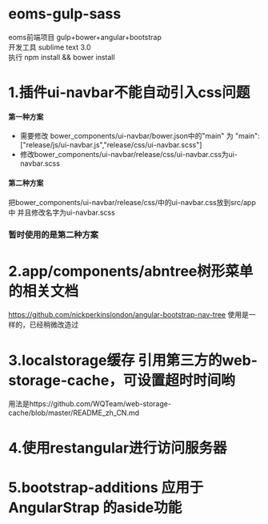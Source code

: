 eoms-gulp-sass
=============
   eoms前端项目 gulp+bower+angular+bootstrap<br />
   开发工具 sublime text 3.0<br />
   执行 npm install && bower install<br />

# 1.插件ui-navbar不能自动引入css问题 
#### 第一种方案
* 需要修改 bower_components/ui-navbar/bower.json中的"main" 为
"main": ["release/js/ui-navbar.js","release/css/ui-navbar.scss"]
* 修改bower_components/ui-navbar/release/css/ui-navbar.css为ui-navbar.scss
#### 第二种方案
把bower_components/ui-navbar/release/css/中的ui-navbar.css放到src/app中 并且修改名字为ui-navbar.scss
### 暂时使用的是第二种方案
# 2.app/components/abntree树形菜单的相关文档
https://github.com/nickperkinslondon/angular-bootstrap-nav-tree
使用是一样的，已经稍微改造过
# 3.localstorage缓存 引用第三方的web-storage-cache，可设置超时时间哟
用法是https://github.com/WQTeam/web-storage-cache/blob/master/README_zh_CN.md
# 4.使用restangular进行访问服务器
# 5.bootstrap-additions 应用于AngularStrap 的aside功能
